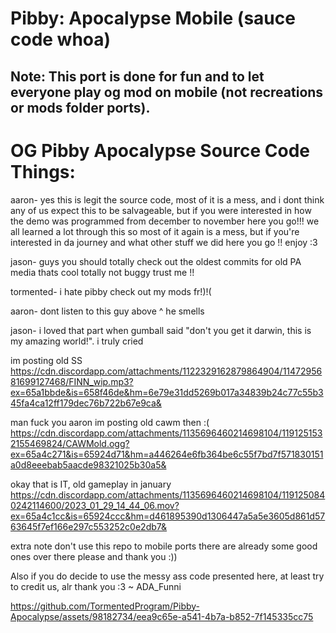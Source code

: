 # Pibby: Apocalypse Mobile (sauce code whoa)

## Note: This port is done for fun and to let everyone play og mod on mobile (not recreations or mods folder ports).








# OG Pibby Apocalypse Source Code Things:
aaron- yes this is legit the source code, most of it is a mess, and i dont think any of us expect this to be salvageable,
but if you were interested in how the demo was programmed from december to november here you go!!! we all learned a lot through this so most of it again is a mess, but if you're interested in da journey and what other stuff we did here you go !! enjoy :3

jason- guys you should totally check out the oldest commits for old PA media thats cool totally not buggy trust me !!

tormented- i hate pibby check out my mods fr!)!(

aaron- dont listen to this guy above ^ he smells

jason- i loved that part when gumball said "don't you get it darwin, this is my amazing world!". i truly cried

im posting old SS
https://cdn.discordapp.com/attachments/1122329162879864904/1147295681699127468/FINN_wip.mp3?ex=65a1bbde&is=658f46de&hm=6e79e31dd5269b017a34839b24c77c55b345fa4ca12ff179dec76b722b67e9ca&

man fuck you aaron im posting old cawm then :( 
https://cdn.discordapp.com/attachments/1135696460214698104/1191251532155469824/CAWMold.ogg?ex=65a4c271&is=65924d71&hm=a446264e6fb364be6c55f7bd7f571830151a0d8eeebab5aacde98321025b30a5&

okay that is IT, old gameplay in january
https://cdn.discordapp.com/attachments/1135696460214698104/1191250840242114600/2023_01_29_14_44_06.mov?ex=65a4c1cc&is=65924ccc&hm=d461895390d1306447a5a5e3605d861d5763645f7ef166e297c553252c0e2db7&

extra note don't use this repo to mobile ports there are already some good ones over there please and thank you :))

Also if you do decide to use the messy ass code presented here, at least try to credit us, alr thank you :3 ~ ADA_Funni

https://github.com/TormentedProgram/Pibby-Apocalypse/assets/98182734/eea9c65e-a541-4b7a-b852-7f145335cc75
